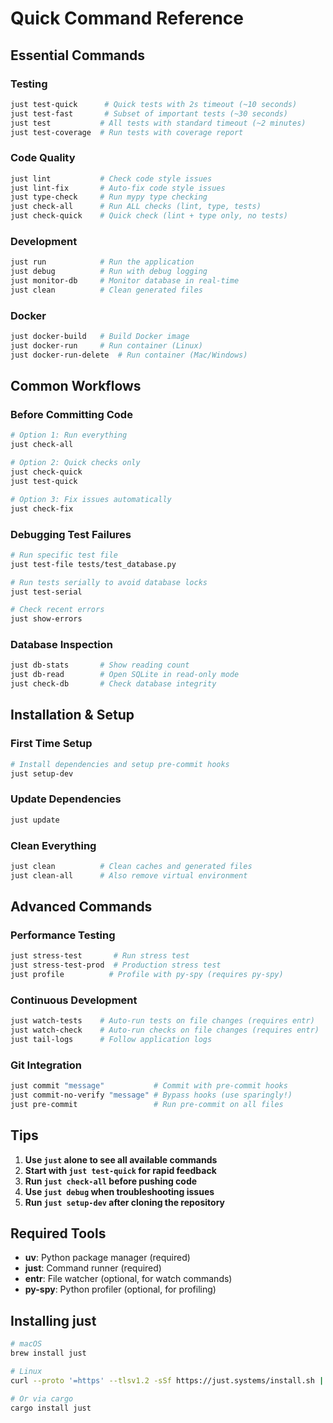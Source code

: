 # Quick Command Reference

## Essential Commands

### Testing
```bash
just test-quick      # Quick tests with 2s timeout (~10 seconds)
just test-fast       # Subset of important tests (~30 seconds)
just test           # All tests with standard timeout (~2 minutes)
just test-coverage  # Run tests with coverage report
```

### Code Quality
```bash
just lint           # Check code style issues
just lint-fix       # Auto-fix code style issues
just type-check     # Run mypy type checking
just check-all      # Run ALL checks (lint, type, tests)
just check-quick    # Quick check (lint + type only, no tests)
```

### Development
```bash
just run            # Run the application
just debug          # Run with debug logging
just monitor-db     # Monitor database in real-time
just clean          # Clean generated files
```

### Docker
```bash
just docker-build   # Build Docker image
just docker-run     # Run container (Linux)
just docker-run-delete  # Run container (Mac/Windows)
```

## Common Workflows

### Before Committing Code
```bash
# Option 1: Run everything
just check-all

# Option 2: Quick checks only
just check-quick
just test-quick

# Option 3: Fix issues automatically
just check-fix
```

### Debugging Test Failures
```bash
# Run specific test file
just test-file tests/test_database.py

# Run tests serially to avoid database locks
just test-serial

# Check recent errors
just show-errors
```

### Database Inspection
```bash
just db-stats       # Show reading count
just db-read        # Open SQLite in read-only mode
just check-db       # Check database integrity
```

## Installation & Setup

### First Time Setup
```bash
# Install dependencies and setup pre-commit hooks
just setup-dev
```

### Update Dependencies
```bash
just update
```

### Clean Everything
```bash
just clean          # Clean caches and generated files
just clean-all      # Also remove virtual environment
```

## Advanced Commands

### Performance Testing
```bash
just stress-test       # Run stress test
just stress-test-prod  # Production stress test
just profile          # Profile with py-spy (requires py-spy)
```

### Continuous Development
```bash
just watch-tests    # Auto-run tests on file changes (requires entr)
just watch-check    # Auto-run checks on file changes (requires entr)
just tail-logs      # Follow application logs
```

### Git Integration
```bash
just commit "message"           # Commit with pre-commit hooks
just commit-no-verify "message" # Bypass hooks (use sparingly!)
just pre-commit                 # Run pre-commit on all files
```

## Tips

1. **Use `just` alone to see all available commands**
2. **Start with `just test-quick` for rapid feedback**
3. **Run `just check-all` before pushing code**
4. **Use `just debug` when troubleshooting issues**
5. **Run `just setup-dev` after cloning the repository**

## Required Tools

- **uv**: Python package manager (required)
- **just**: Command runner (required)
- **entr**: File watcher (optional, for watch commands)
- **py-spy**: Python profiler (optional, for profiling)

## Installing just

```bash
# macOS
brew install just

# Linux
curl --proto '=https' --tlsv1.2 -sSf https://just.systems/install.sh | bash -s -- --to ~/bin

# Or via cargo
cargo install just
```
